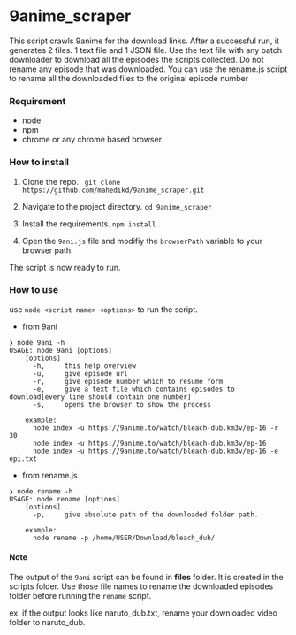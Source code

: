 # 9anime_scraper

This script crawls 9anime for the download links. After a successful run, it generates 2 files. 1 text file and 1 JSON file. Use the text file with any batch downloader to download all the episodes the scripts collected. Do not rename any episode that was downloaded. You can use the rename.js script to rename all the downloaded files to the original episode number

### Requirement

- node
- npm
- chrome or any chrome based browser

### How to install

1. Clone the repo.
   ` git clone https://github.com/mahedikd/9anime_scraper.git`

1. Navigate to the project directory.
   `cd 9anime_scraper`
1. Install the requirements.
   `npm install`
1. Open the `9ani.js` file and modifiy the `browserPath` variable to your browser path.

The script is now ready to run.

### How to use

use `node <script name> <options>` to run the script.

- from 9ani

```
❯ node 9ani -h
USAGE: node 9ani [options]
    [options]
      -h,     this help overview
      -u,     give episode url
      -r,     give episode number which to resume form
      -e,     give a text file which contains episodes to download[every line should contain one number]
      -s,     opens the browser to show the process

    example:
      node index -u https://9anime.to/watch/bleach-dub.km3v/ep-16 -r 30
      node index -u https://9anime.to/watch/bleach-dub.km3v/ep-16
      node index -u https://9anime.to/watch/bleach-dub.km3v/ep-16 -e epi.txt
```

- from rename.js

```
❯ node rename -h
USAGE: node rename [options]
    [options]
      -p,     give absolute path of the downloaded folder path.

    example:
      node rename -p /home/USER/Download/bleach_dub/
```

#### Note

The output of the `9ani` script can be found in **files** folder. It is created in the scripts folder. Use those file names to rename the downloaded episodes folder before running the `rename` script.

ex. if the output looks like naruto_dub.txt, rename your downloaded video folder to naruto_dub.
